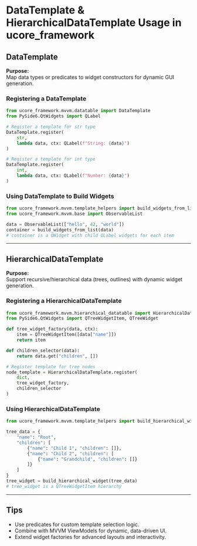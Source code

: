 # DataTemplate & HierarchicalDataTemplate Usage in ucore_framework

## DataTemplate

**Purpose:**  
Map data types or predicates to widget constructors for dynamic GUI generation.

### Registering a DataTemplate

```python
from ucore_framework.mvvm.datatable import DataTemplate
from PySide6.QtWidgets import QLabel

# Register a template for str type
DataTemplate.register(
    str,
    lambda data, ctx: QLabel(f"String: {data}")
)

# Register a template for int type
DataTemplate.register(
    int,
    lambda data, ctx: QLabel(f"Number: {data}")
)
```

### Using DataTemplate to Build Widgets

```python
from ucore_framework.mvvm.template_helpers import build_widgets_from_list
from ucore_framework.mvvm.base import ObservableList

data = ObservableList(["hello", 42, "world"])
container = build_widgets_from_list(data)
# container is a QWidget with child QLabel widgets for each item
```

---

## HierarchicalDataTemplate

**Purpose:**  
Support recursive/hierarchical data (trees, outlines) with dynamic widget generation.

### Registering a HierarchicalDataTemplate

```python
from ucore_framework.mvvm.hierarchical_datatable import HierarchicalDataTemplate
from PySide6.QtWidgets import QTreeWidgetItem, QTreeWidget

def tree_widget_factory(data, ctx):
    item = QTreeWidgetItem([data["name"]])
    return item

def children_selector(data):
    return data.get("children", [])

# Register template for tree nodes
node_template = HierarchicalDataTemplate.register(
    dict,
    tree_widget_factory,
    children_selector
)
```

### Using HierarchicalDataTemplate

```python
from ucore_framework.mvvm.template_helpers import build_hierarchical_widget

tree_data = {
    "name": "Root",
    "children": [
        {"name": "Child 1", "children": []},
        {"name": "Child 2", "children": [
            {"name": "Grandchild", "children": []}
        ]}
    ]
}
tree_widget = build_hierarchical_widget(tree_data)
# tree_widget is a QTreeWidgetItem hierarchy
```

---

## Tips

- Use predicates for custom template selection logic.
- Combine with MVVM ViewModels for dynamic, data-driven UI.
- Extend widget factories for advanced layouts and interactivity.
